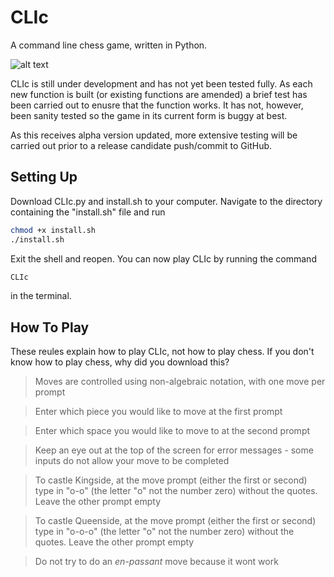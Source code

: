 CLIc
====

A command line chess game, written in Python.

![alt text](http://smg.photobucket.com/user/glamtwatwhore/media/clic.png "CLIc splash")

CLIc is still under development and has not yet been tested fully. As each new 
function is built (or existing functions are amended) a brief test has been 
carried out to enusre that the function works. It has not, however, been 
sanity tested so the game in its current form is buggy at best.

As this receives alpha version updated, more extensive testing will be
carried out prior to a release candidate push/commit to GitHub.


Setting Up
----------

Download CLIc.py and install.sh to your computer. Navigate to the directory 
containing the "install.sh" file and run

```bash
chmod +x install.sh
./install.sh
```

Exit the shell and reopen. You can now play CLIc by running the command 

```bash
CLIc
```

in the terminal.



How To Play
-----------

These reules explain how to play CLIc, not how to play chess. If you don't 
know how to play chess, why did you download this?

> Moves are controlled using non-algebraic notation, with one move per prompt

> Enter which piece you would like to move at the first prompt

> Enter which space you would like to move to at the second prompt

> Keep an eye out at the top of the screen for error messages - some inputs 
do not allow your move to be completed

> To castle Kingside, at the move prompt (either the first or second) type in 
"o-o" (the letter "o" not the number zero) without the quotes. Leave the other
 prompt empty

> To castle Queenside, at the move prompt (either the first or second) type in 
"o-o-o" (the letter "o" not the number zero) without the quotes. Leave the 
other prompt empty

> Do not try to do an *en-passant* move because it wont work
